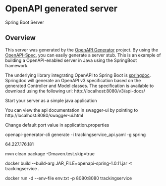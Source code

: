 # OpenAPI generated server

Spring Boot Server

## Overview
This server was generated by the [OpenAPI Generator](https://openapi-generator.tech) project.
By using the [OpenAPI-Spec](https://openapis.org), you can easily generate a server stub.
This is an example of building a OpenAPI-enabled server in Java using the SpringBoot framework.


The underlying library integrating OpenAPI to Spring Boot is [springdoc](https://springdoc.org).
Springdoc will generate an OpenAPI v3 specification based on the generated Controller and Model classes.
The specification is available to download using the following url:
http://localhost:8080/v3/api-docs/

Start your server as a simple java application

You can view the api documentation in swagger-ui by pointing to
http://localhost:8080/swagger-ui.html

Change default port value in application.properties

openapi-generator-cli generate -i trackingservice_api.yaml -g spring


64.227.176.181

mvn clean package -Dmaven.test.skip=true

docker build --build-arg JAR_FILE=openapi-spring-1.0.11.jar -t trackingservice .

docker run -d --env-file env.txt -p 8080:8080 trackingservice


